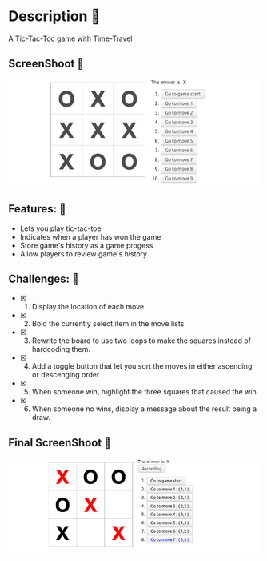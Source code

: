 # Description :book:
A Tic-Tac-Toc game with Time-Travel 

## ScreenShoot 📸
![Gato](images/screenShoot.png)


## Features: 🧰
- Lets you play tic-tac-toe
- Indicates when a player has won the game
- Store game's history as a game progess
- Allow players to review game's history

## Challenges: 💪
- [x] 1. Display the location of each move
- [x] 2. Bold the currently select item in the move lists
- [x] 3. Rewrite the board to use two loops to make the squares instead of hardcoding them.   
- [x] 4. Add a toggle button that let you sort the moves in either ascending or descenging order
- [x] 5. When someone win, highlight the three squares that caused the win.
- [x] 6. When someone no wins, display a message about the result being a draw.

## Final ScreenShoot 📸
![final](images/final-screen-shoot.png)

